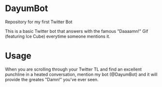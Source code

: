 # DayumBot
Repository for my first Twitter Bot

This is a basic Twitter bot that answers with the famous "Daaaamn!" Gif (featuring Ice Cube) everytime someone mentions it.

# Usage
When you are scrolling through your Twitter TL and find an excellent punchline in a heated conversation, mention my bot (@DayumBot) and it will provide the greates "Damn!" you've ever seen.
